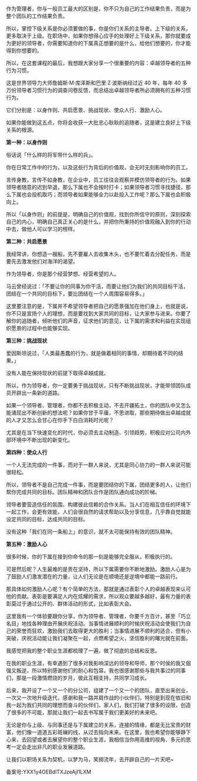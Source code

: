 作为管理者，你与一般员工最大的区别是，你不只为自己的工作结果负责，而是为整个团队的工作结果负责。

所以，掌控下级关系是你必须要做的事，你是你们关系的主导者。上下级的关系，更多取决于上级。在职场中，如果你想得心应手的处理好上下级关系，那你就要成为更好的领导者，你需要知道你的下属真正想要的是什么，给他们想要的，你才能得到你想要的。

所以，在这套课程的最后，我想跟大家分享一个很重要的内容：卓越领导者的五种行为习惯。

这是世界领导力大师詹姆斯·M·库泽斯和巴里·Z·波斯纳经过近 40 年，每年 40 多万份领导者习惯行为的调查问卷反馈，而总结出卓越领导者所必须拥有的五种习惯行为。

它们分别是：以身作则、共启愿景、挑战现状、使众人行、激励人心。

如果你能做到这五点，你将会收获一大批忠心耿耿的追随者，这是建立良好上下级关系的根源。

**第一种：以身作则**

俗话说「什么样的将军带什么样的兵」。

你在日常工作中的行为，以及这些行为背后的价值观，会无时无刻影响你的员工。

言传身教，言传不如身教，在企业中，员工往往会观察并模仿领导者的行为。如果领导者随意的迟到早退，那么下属也不会按时打卡；如果领导者习惯寻找捷径，那么下属也会投机取巧；而领导者如果能够全力以赴投入工作呢？那么下属也会积极向上。

所以「以身作则」的前提是，明确自己的价值观，找到你所信守的原则，深刻探索自己的内心，明确自己真正关心的是什么，并把你所秉持的价值观融入到你的行动中去，做他人可以学习的榜样。

**第二种：共启愿景**

我经常讲，你想造一艘船，先不要雇人去收集木头，也不要忙着去分配任务，而是要先去激发他们对海洋的渴望。

作为领导者，你是那个经营梦想、经营希望的人。

马云曾经说过：「不要让你的同事为你干活，而要让他们为我们的共同目标干活，团结在一个共同的目标下，要比团结在一个人周围容易得多。」

这里要注意的是，下属并不希望领导者把自己的愿景强加在他们身上，也就是说，你不只是宣扬个人的理想，而是要找到大家共同的目标，让大家参与进来。你要了解你的追随者，倾听他们的声音，征求他们的意见，让下属的需求和利益在实现组织愿景的过程中也能够实现。

**第三种：挑战现状**

爱因斯坦说过，「人类最愚蠢的行为，就是做着相同的事情，却期待着不同的结果。」

没有人能在保持现状的前提下取得卓越成就。

所以，作为领导者，你一定要勇于挑战现状，只有不断挑战现状，才能带领团队成员开辟出一条新的道路。

如果一个领导者、管理者，你都不去积极主动，不去开疆拓土，你的团队中又怎么能涌现出不断创新的想法呢？如果你甘于平庸，不思进取，那些期待做出卓越成就的人才又怎么会甘心在你手下白白消耗时光呢？

尤其是在当下快速变化的时代，你必须去主动制造、引领趋势，积极应对公司内外部环境中不断出现的新变化。

**第四种：使众人行**

一个人无法完成的一件事，而对于一群人来说，尤其是同心协力的一群人来说可能很轻松。

所以，领导者不是自己完成一件事，而是要团结你的下属，团结更多的人，让他们帮你完成共同的目标。团队精神和团队合作是团队通向成功的阶梯。

领导者要营造信任的氛围，构建彼此信赖的合作关系。当人们在相互信任的环境下一起工作，会更有效能，人们会很自然的请求帮助以及分享信息，几乎靠自觉就能设定共同的目标，达成共同的目标。

没有这种「我们在同一条船上」的意识，就不太可能保持有效的团队精神。

**第五种：激励人心**

很多时候，你的下属在接到你命令的那一刻是能够完全服从，积极执行的。

可是然后呢？人生最难的是贵在坚持，所以下属需要你不断地激励。激励人心是为了鼓励人们激发潜在的力量，让人们无论是在顺境还是逆境中都能一路前行。

那具体如何激励人心呢？有个简单的方法，那就是通过表彰个人的卓越表现来认可他的贡献。表彰是要满足人内在炫耀的需求，所以观众要越多越好，最有力量的表彰莫过于通过公开的、群体活动的形式，比如表彰大会。

这里我有一个体验要跟你分享，作为领导者、管理者，你要千方百计，甚至「巧立名目」地找各种理由开展庆祝活动。当事情进展顺利的时候庆祝活动会使我们为自己的荣誉而狂欢，激励我们去取得更大的胜利；当事情进展不顺利的适合，但有小突破，庆祝活动能让我们凝聚在一起，点燃希望之火，坚信胜利的曙光就在前面。

我感觉把我的整个职业生涯都梳理了一遍，做了彻底的总结和反思。

在我的职业生涯，有幸遇到了很多对我影响深远的领导和导师，那个时侯的我又倔强又叛逆，所以特别感谢他们的耐心和包容。我也很感谢那些与我共事过的同事们，那是一段激情燃烧的岁月，彼此互相支持，共同学习成长。

后来，我开设了一个又一个的分公司，组建了一个又一个的团队，直至出来创业，一次又一次地升级迭代，感谢和我一路并肩作战的小伙伴们，特别是到现在依旧和我一起为我们共同的理想而奋斗的伙伴们、家人们，我们打破了很多的设限，创造了很多的不可能，那就让我们一起去书写属于我们更美好的未来吧。

无论是你与上级、与同事还是与下属建立的关系，连接的情缘，都是无比宝贵的财富，他们像一道道五彩斑斓的线，从过去指向未来。在这里，我也希望你能够静下心来，去回望或者去展望你的整个职业生涯，我相信当你用高维的视角、多元的思考一定会走出非凡的职业发展道路。

让我们以职场关系为契机，以梦为马，笑掷流年，去开辟自己的一片天吧\~

备案号:YXX1y4OEBdlTXJzeAjI1LXM